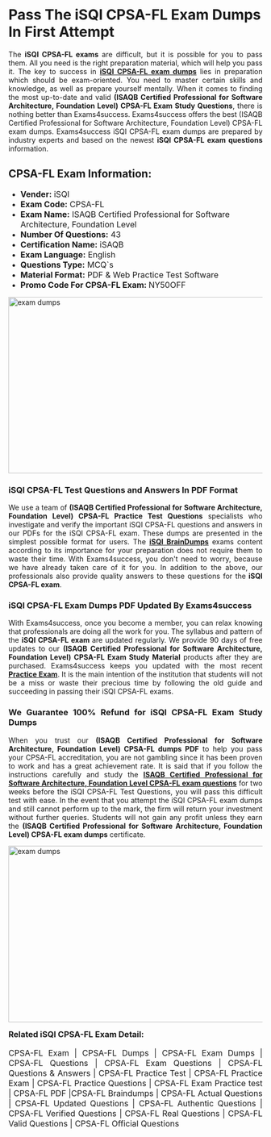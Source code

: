 <h1><strong><strong>Pass The iSQI CPSA-FL Exam Dumps In First Attempt</strong></strong></h1> <p style="text-align:justify">The <strong>iSQI CPSA-FL exams</strong> are difficult, but it is possible for you to pass them. All you need is the right preparation material, which will help you pass it. The key to success in <a href="https://www.exams4success.com/isqi/cpsa-fl-pdf-exam-dumps"><strong>iSQI CPSA-FL exam dumps</strong></a> lies in preparation which should be exam-oriented. You need to master certain skills and knowledge, as well as prepare yourself mentally. When it comes to finding the most up-to-date and valid <strong>(ISAQB Certified Professional for Software Architecture, Foundation Level) CPSA-FL Exam Study Questions</strong>, there is nothing better than Exams4success. Exams4success offers the best (ISAQB Certified Professional for Software Architecture, Foundation Level) CPSA-FL exam dumps. Exams4success iSQI CPSA-FL exam dumps are prepared by industry experts and based on the newest <strong>iSQI CPSA-FL exam questions</strong> information.</p> <h2><strong><strong>CPSA-FL Exam Information:</strong></strong></h2> <ul> <li><span style="font-size:16px"><strong>Vender:</strong> iSQI</span></li> <li><span style="font-size:16px"><strong>Exam Code:</strong> CPSA-FL</span></li> <li><span style="font-size:16px"><strong>Exam Name:</strong> ISAQB Certified Professional for Software Architecture, Foundation Level</span></li> <li><span style="font-size:16px"><strong>Number Of Questions:</strong> 43</span></li> <li><span style="font-size:16px"><strong>Certification Name:</strong> iSAQB</span></li> <li><span style="font-size:16px"><strong>Exam Language:</strong> English</span></li> <li><span style="font-size:16px"><strong>Questions Type:</strong> MCQ`s</span></li> <li><span style="font-size:16px"><strong>Material Format:</strong> PDF & Web Practice Test Software</span></li> <li><span style="font-size:16px"><strong>Promo Code For CPSA-FL Exam: </strong>NY50OFF</span></li> </ul> <p><a href="https://www.exams4success.com/isqi/cpsa-fl-pdf-exam-dumps" rel="no-follow"><img alt="exam dumps" src="https://www.certcollections.com/uploads/content/infrist1.png" style="height:350px; width:750px" /></a></p> <h3><strong>iSQI CPSA-FL Test Questions and Answers In PDF Format</strong></h3> <p style="text-align:justify">We use a team of <strong>(ISAQB Certified Professional for Software Architecture, Foundation Level) CPSA-FL Practice Test Questions</strong> specialists who investigate and verify the important iSQI CPSA-FL questions and answers in our PDFs for the iSQI CPSA-FL exam. These dumps are presented in the simplest possible format for users. The <a href="https://www.exams4success.com/isqi-exam-dumps"><strong>iSQI BrainDumps</strong></a> exams content according to its importance for your preparation does not require them to waste their time. With Exams4success, you don't need to worry, because we have already taken care of it for you. In addition to the above, our professionals also provide quality answers to these questions for the<strong> iSQI CPSA-FL exam</strong>.</p> <h3><strong> iSQI CPSA-FL Exam Dumps PDF Updated By Exams4success</strong></h3> <p style="text-align:justify">With Exams4success, once you become a member, you can relax knowing that professionals are doing all the work for you. The syllabus and pattern of the <strong>iSQI CPSA-FL exam </strong>are updated regularly. We provide 90 days of free updates to our <strong>(ISAQB Certified Professional for Software Architecture, Foundation Level) CPSA-FL Exam Study Material</strong> products after they are purchased. Exams4success keeps you updated with the most recent <a href="https://www.exams4success.com/"><strong>Practice Exam</strong></a>. It is the main intention of the institution that students will not be a miss or waste their precious time by following the old guide and succeeding in passing their iSQI CPSA-FL exams.</p> <h3 style="text-align:justify"><strong>We Guarantee 100% Refund for iSQI CPSA-FL Exam Study Dumps</strong></h3> <p style="text-align:justify">When you trust our <strong>(ISAQB Certified Professional for Software Architecture, Foundation Level) CPSA-FL dumps PDF</strong> to help you pass your CPSA-FL accreditation, you are not gambling since it has been proven to work and has a great achievement rate. It is said that if you follow the instructions carefully and study the <a href="https://www.exams4success.com/isqi/cpsa-fl-pdf-exam-dumps"><strong>ISAQB Certified Professional for Software Architecture, Foundation Level CPSA-FL exam questions</strong></a> for two weeks before the iSQI CPSA-FL Test Questions, you will pass this difficult test with ease. In the event that you attempt the iSQI CPSA-FL exam dumps and still cannot perform up to the mark, the firm will return your investment without further queries. Students will not gain any profit unless they earn the <strong>(ISAQB Certified Professional for Software Architecture, Foundation Level) CPSA-FL exam dumps</strong> certificate.</p> <p style="text-align:justify"><a href="https://www.exams4success.com/isqi/cpsa-fl-pdf-exam-dumps" rel="no-follow"><img alt="exam dumps" src="https://www.certcollections.com/uploads/content/free_demo1.png" style="height:350px; width:750px" /></a></p> <p style="text-align:justify"><span style="font-size:16px"><strong>Related iSQI CPSA-FL Exam Detail:</strong></span><br /> <br /> <span style="font-size:16px">CPSA-FL Exam | CPSA-FL Dumps | CPSA-FL Exam Dumps | CPSA-FL Questions | CPSA-FL Exam Questions | CPSA-FL Questions & Answers | CPSA-FL Practice Test | CPSA-FL Practice Exam | CPSA-FL Practice Questions | CPSA-FL Exam Practice test | CPSA-FL PDF |CPSA-FL Braindumps | CPSA-FL Actual Questions | CPSA-FL Updated Questions | CPSA-FL Authentic Questions | CPSA-FL Verified Questions | CPSA-FL Real Questions | CPSA-FL Valid Questions | CPSA-FL Official Questions</span></p>
